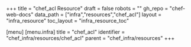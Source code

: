 +++
title = "chef_acl Resource"
draft = false
robots = ""
gh_repo = "chef-web-docs"
data_path = ["infra","resources","chef_acl"]
layout = "infra_resource"
toc_layout = "infra_resource_toc"

[menu]
  [menu.infra]
    title = "chef_acl"
    identifier = "chef_infra/resources/chef_acl"
    parent = "chef_infra/resources"
+++

<!-- The contents of this page are automatically generated from the chef_acl.yaml file in the data/infra/resources directory. -->
<!-- To suggest a change, edit the https://github.com/chef/chef/blob/main/lib/chef/resource/chef_acl.rb file and submit a pull request to the https://github.com/chef/chef repository. -->
<!-- markdownlint-disable-file -->
